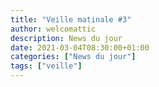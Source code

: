 ```yaml
---
title: "Veille matinale #3"
author: welcomattic
description: News du jour
date: 2021-03-04T08:30:00+01:00
categories: ["News du jour"]
tags: ["veille"]
---
```

